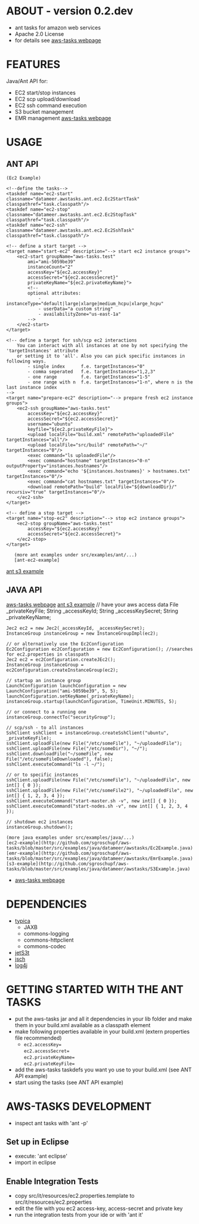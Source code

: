 ABOUT - version 0.2.dev
=====
+ ant tasks for amazon web services
+ Apache 2.0 License
+ for details see [aws-tasks webpage]

[aws-tasks webpage]: https://github.com/sgroschupf/aws-tasks
[ant-ec2-example]: http://github.com/sgroschupf/aws-tasks/raw/master/src/examples/ant/build.ec2.xml
[ant-emr-ant-example]: http://github.com/sgroschupf/aws-tasks/raw/master/src/examples/ant/build.emr.xml
[ant s3 example]: http://github.com/sgroschupf/aws-tasks/raw/master/src/examples/ant/build.s3.xml

FEATURES
=====
Java/Ant API for:

+ EC2 start/stop instances
+ EC2 scp upload/download  
+ EC2 ssh command execution
+ S3 bucket management
+ EMR management
[aws-tasks webpage]

USAGE
=====


ANT API
---------------------------

	(Ec2 Example) 
	
	<!--define the tasks-->
	<taskdef name="ec2-start" classname="datameer.awstasks.ant.ec2.Ec2StartTask" classpathref="task.classpath"/>
	<taskdef name="ec2-stop" classname="datameer.awstasks.ant.ec2.Ec2StopTask" classpathref="task.classpath"/>
	<taskdef name="ec2-ssh" classname="datameer.awstasks.ant.ec2.Ec2SshTask" classpathref="task.classpath"/>
	
	<!-- define a start target -->
	<target name="start-ec2" description="--> start ec2 instance groups">
		<ec2-start groupName="aws-tasks.test"
			ami="ami-5059be39"
			instanceCount="2"
			accessKey="${ec2.accessKey}"
			accessSecret="${ec2.accessSecret}"
			privateKeyName="${ec2.privateKeyName}">
			<!--
			optional attributes:
				- instanceType="default|large|xlarge|medium_hcpu|xlarge_hcpu"
				- userData="a custom string"
				- availabilityZone="us-east-1a"
			-->
		</ec2-start>
	</target>

	<!-- define a target for ssh/scp ec2 interactions 
		You can interact with all instances at one by not specifying the 'targetInstances' attribute
		or setting it to 'all'. Also you can pick specific instances in following ways.
			- single index	 	f.e. targetInstances="0"
			- comma seperated 	f.e. targetInstances="1,2,3"
			- one range 		f.e. targetInstances="1-5"
			- one range with n	f.e. targetInstances="1-n", where n is the last instance index
	-->
	<target name="prepare-ec2" description="--> prepare fresh ec2 instance groups">
		<ec2-ssh groupName="aws-tasks.test"
			accessKey="${ec2.accessKey}"
			accessSecret="${ec2.accessSecret}"
			username="ubuntu"
			keyfile="${ec2.privateKeyFile}">
			<upload localFile="build.xml" remotePath="uploadedFile" targetInstances="all"/>
			<upload localFile="src/build" remotePath="~/" targetInstances="0"/>
			<exec command="ls uploadedFile"/>
			<exec command="hostname" targetInstances="0-n" outputProperty="instances.hostnames"/>
			<exec command="echo '${instances.hostnames}' > hostnames.txt" targetInstances="0"/>
			<exec command="cat hostnames.txt" targetInstances="0"/>
			<download remotePath="build" localFile="${downloadDir}/" recursiv="true" targetInstances="0"/>
		</ec2-ssh>
	</target>
	
	<!-- define a stop target -->
	<target name="stop-ec2" description="--> stop ec2 instance groups">
		<ec2-stop groupName="aws-tasks.test"
			accessKey="${ec2.accessKey}"
			accessSecret="${ec2.accessSecret}">
		</ec2-stop>
	</target>

       (more ant examples under src/examples/ant/...)
       [ant-ec2-example]
[ant s3 example]
	
JAVA API
---------------------------
[aws-tasks webpage]
[ant s3 example]
    // have your aws access data
    File _privateKeyFile;
    String _accessKeyId;
    String _accessKeySecret;
    String _privateKeyName;

    Jec2 ec2 = new Jec2(_accessKeyId, _accessKeySecret);
    InstanceGroup instanceGroup = new InstanceGroupImpl(ec2);
    
    // or alternatively use the Ec2Configuration
    Ec2Configuration ec2Configuration = new Ec2Configuration(); //searches for ec2.properties in classpath
	Jec2 ec2 = ec2Configuration.createJEc2();
    InstanceGroup instanceGroup = ec2Configuration.createInstanceGroup(ec2);

    // startup an instance group
    LaunchConfiguration launchConfiguration = new LaunchConfiguration("ami-5059be39", 5, 5);
    launchConfiguration.setKeyName(_privateKeyName);
    instanceGroup.startup(launchConfiguration, TimeUnit.MINUTES, 5);

    // or connect to a running one
    instanceGroup.connectTo("securityGroup");

    // scp/ssh - to all instances
    SshClient sshClient = instanceGroup.createSshClient("ubuntu", _privateKeyFile);
    sshClient.uploadFile(new File("/etc/someFile"), "~/uploadedFile");
    sshClient.uploadFile(new File("/etc/someDir"), "~/");
    sshClient.downloadFile("~/someFile", new File("/etc/someFileDownloaded"), false);
    sshClient.executeCommand("ls -l ~/");

    // or to specific instances
    sshClient.uploadFile(new File("/etc/someFile"), "~/uploadedFile", new int[] { 0 });
    sshClient.uploadFile(new File("/etc/someFile2"), "~/uploadedFile", new int[] { 1, 2, 3, 4 });
    sshClient.executeCommand("start-master.sh -v", new int[] { 0 });
    sshClient.executeCommand("start-nodes.sh -v", new int[] { 1, 2, 3, 4 });

    // shutdown ec2 instances
    instanceGroup.shutdown();
    
    (more java examples under src/examples/java/...)
	[ec2-example](http://github.com/sgroschupf/aws-tasks/blob/master/src/examples/java/datameer/awstasks/Ec2Example.java)
	[emr-example](http://github.com/sgroschupf/aws-tasks/blob/master/src/examples/java/datameer/awstasks/EmrExample.java)
	[s3-example](http://github.com/sgroschupf/aws-tasks/blob/master/src/examples/java/datameer/awstasks/S3Example.java)

- [aws-tasks webpage]

DEPENDENCIES
=====
 - [typica](http://code.google.com/p/typica/)
 	- JAXB
 	- commons-logging
 	- commons-httpclient
 	- commons-codec 
 - [jetS3t](http://bitbucket.org/jmurty/jets3t)
 - [jsch](http://www.jcraft.com/jsch/)
 - [log4j](http://logging.apache.org/log4j/)


GETTING STARTED WITH THE ANT TASKS
=====
 - put the aws-tasks jar and all it dependencies in your lib folder and make them in your build.xml available as a classpath element  
 - make following properties available in your build.xml (extern properties file recommended)
 	- `ec2.accessKey=`<br>
 	  `ec2.accessSecret=`<br>
      `ec2.privateKeyName=`<br>
      `ec2.privateKeyFile=`<br>
 - add the aws-tasks taskdefs you want yo use to your build.xml (see ANT API example) 
 - start using the tasks (see ANT API example) 
 
 
AWS-TASKS DEVELOPMENT
=====

+ inspect ant tasks with 'ant -p'

Set up in Eclipse
---------------------------
+ execute: 'ant eclipse'
+ import in eclipse

Enable Integration Tests
---------------------------
+ copy src/it/resources/ec2.properties.template to src/it/resources/ec2.properties
+ edit the file with you ec2 access-key, access-secret and private key
+ run the integration tests from your ide or with 'ant it' 
